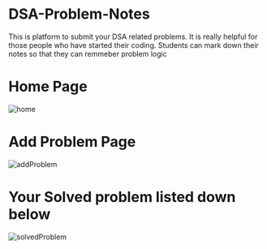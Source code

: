 # DSA-Problem-Notes
This is platform to submit your DSA related problems. It is really helpful for those people who have started their coding. Students can mark down their notes so that they can remmeber problem logic

# Home Page 
![home](https://user-images.githubusercontent.com/56253080/169805083-64a7b17c-c59b-4490-b345-32f79ddf5d6b.png)

# Add Problem Page
![addProblem](https://user-images.githubusercontent.com/56253080/169805215-690e46a9-03ec-4446-8f36-e1d1d9a81ac7.png)

# Your Solved problem listed down below
![solvedProblem](https://user-images.githubusercontent.com/56253080/169805312-d8dfa6dd-296c-419a-9310-c35d04f4225e.png)
